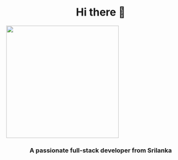 <h1 align="center">Hi there 👋</h1>
<img src="https://github.com/MrbadMiro/MrbadMiro/assets/94770857/7696c56b-1fd3-429b-b90e-cd4cd954dcee" alt=""   align="center" width="300px" height="300px">

<h3 align="center">A passionate full-stack developer from Srilanka</h3>










